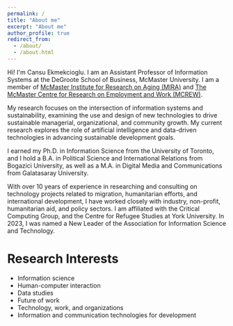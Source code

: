 ```yaml
---
permalink: /
title: "About me"
excerpt: "About me"
author_profile: true
redirect_from: 
  - /about/
  - /about.html
---
```


Hi! I'm Cansu Ekmekcioglu.
I am an Assistant Professor of Information Systems at the DeGroote School of Business, McMaster University. I am a member of [McMaster Institute for Research on Aging (MIRA)](https://mira.mcmaster.ca/our-faculty/cansu-ekmekcioglu/) and [The McMaster Centre for Research on Employment and Work (MCREW)](https://research.degroote.mcmaster.ca/centers-and-institutes/#:~:text=McMaster%20Centre%20for%20Research%20on%20Employment%20and%20Work%20(MCREW)&text=The%20Centre%20unites%20leading%20McMaster,behaviors%20and%20expectations%20affect%20organizations). 

My research focuses on the intersection of information systems and sustainability, examining the use and design of new technologies to drive sustainable managerial, organizational, and community growth. My current research explores the role of artificial intelligence and data-driven technologies in advancing sustainable development goals. 

I earned my Ph.D. in Information Science from the University of Toronto, and I hold a B.A. in Political Science and International Relations from Bogazici University, as well as a M.A. in Digital Media and Communications from Galatasaray University. 

With over 10 years of experience in researching and consulting on technology projects related to migration, humanitarian efforts, and international development, I have worked closely with industry, non-profit, humanitarian aid, and policy sectors. I am affiliated with the Critical Computing Group, and the Centre for Refugee Studies at York University. In 2023, I was named a New Leader of the Association for Information Science and Technology.


# Research Interests #

* Information science
* Human-computer interaction
* Data studies
* Future of work
* Technology, work, and organizations
* Information and communication technologies for development



